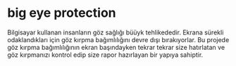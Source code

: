 # big eye protection
Bilgisayar kullanan insanların göz sağlığı büüyk tehlikededir.
Ekrana sürekli odaklandıkları için göz kırpma bağımlılığını
devre dışı bırakıyorlar. Bu projede göz kırpma bağımlılığının
ekran başındayken tekrar tekrar size hatırlatan ve göz 
kırpmanızı kontrol edip size rapor hazırlayan bir yapıya sahiptir.
